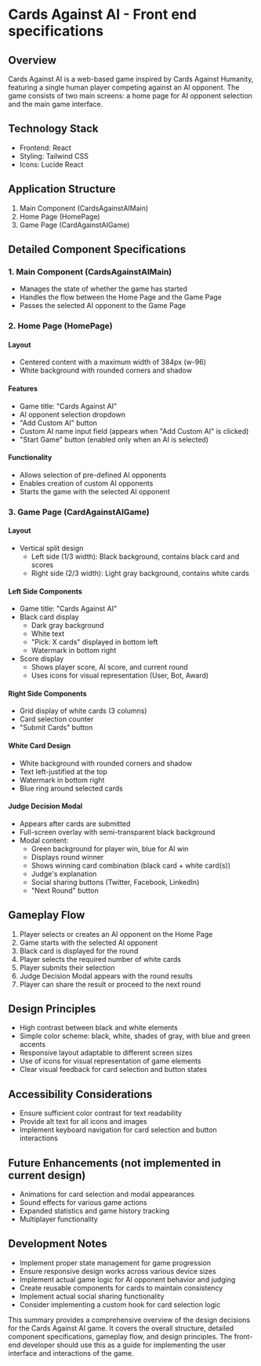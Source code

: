 # Cards Against AI - Front end specifications

## Overview
Cards Against AI is a web-based game inspired by Cards Against Humanity, featuring a single human player competing against an AI opponent. The game consists of two main screens: a home page for AI opponent selection and the main game interface.

## Technology Stack
- Frontend: React
- Styling: Tailwind CSS
- Icons: Lucide React

## Application Structure
1. Main Component (CardsAgainstAIMain)
2. Home Page (HomePage)
3. Game Page (CardAgainstAIGame)

## Detailed Component Specifications

### 1. Main Component (CardsAgainstAIMain)
- Manages the state of whether the game has started
- Handles the flow between the Home Page and the Game Page
- Passes the selected AI opponent to the Game Page

### 2. Home Page (HomePage)
#### Layout
- Centered content with a maximum width of 384px (w-96)
- White background with rounded corners and shadow

#### Features
- Game title: "Cards Against AI"
- AI opponent selection dropdown
- "Add Custom AI" button
- Custom AI name input field (appears when "Add Custom AI" is clicked)
- "Start Game" button (enabled only when an AI is selected)

#### Functionality
- Allows selection of pre-defined AI opponents
- Enables creation of custom AI opponents
- Starts the game with the selected AI opponent

### 3. Game Page (CardAgainstAIGame)
#### Layout
- Vertical split design
  - Left side (1/3 width): Black background, contains black card and scores
  - Right side (2/3 width): Light gray background, contains white cards

#### Left Side Components
- Game title: "Cards Against AI"
- Black card display
  - Dark gray background
  - White text
  - "Pick: X cards" displayed in bottom left
  - Watermark in bottom right
- Score display
  - Shows player score, AI score, and current round
  - Uses icons for visual representation (User, Bot, Award)

#### Right Side Components
- Grid display of white cards (3 columns)
- Card selection counter
- "Submit Cards" button

#### White Card Design
- White background with rounded corners and shadow
- Text left-justified at the top
- Watermark in bottom right
- Blue ring around selected cards

#### Judge Decision Modal
- Appears after cards are submitted
- Full-screen overlay with semi-transparent black background
- Modal content:
  - Green background for player win, blue for AI win
  - Displays round winner
  - Shows winning card combination (black card + white card(s))
  - Judge's explanation
  - Social sharing buttons (Twitter, Facebook, LinkedIn)
  - "Next Round" button

## Gameplay Flow
1. Player selects or creates an AI opponent on the Home Page
2. Game starts with the selected AI opponent
3. Black card is displayed for the round
4. Player selects the required number of white cards
5. Player submits their selection
6. Judge Decision Modal appears with the round results
7. Player can share the result or proceed to the next round

## Design Principles
- High contrast between black and white elements
- Simple color scheme: black, white, shades of gray, with blue and green accents
- Responsive layout adaptable to different screen sizes
- Use of icons for visual representation of game elements
- Clear visual feedback for card selection and button states

## Accessibility Considerations
- Ensure sufficient color contrast for text readability
- Provide alt text for all icons and images
- Implement keyboard navigation for card selection and button interactions

## Future Enhancements (not implemented in current design)
- Animations for card selection and modal appearances
- Sound effects for various game actions
- Expanded statistics and game history tracking
- Multiplayer functionality

## Development Notes
- Implement proper state management for game progression
- Ensure responsive design works across various device sizes
- Implement actual game logic for AI opponent behavior and judging
- Create reusable components for cards to maintain consistency
- Implement actual social sharing functionality
- Consider implementing a custom hook for card selection logic

This summary provides a comprehensive overview of the design decisions for the Cards Against AI game. It covers the overall structure, detailed component specifications, gameplay flow, and design principles. The front-end developer should use this as a guide for implementing the user interface and interactions of the game.
